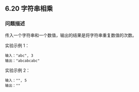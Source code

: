 ## 6.20 字符串相乘

### 问题描述
传入一个字符串和一个数值，输出的结果是将字符串重复数值的次数。

实验示例 1：
```
输入："abc", 3
输出："abcabcabc"
```

实验示例 2：
```
输入："", 5
输出：""
```

